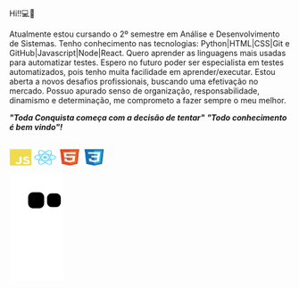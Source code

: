 Hi!!💻🚀

Atualmente estou cursando o 2º semestre em Análise e Desenvolvimento de Sistemas. 
Tenho conhecimento nas tecnologias: Python|HTML|CSS|Git e GitHub|Javascript|Node|React. 
Quero aprender as linguagens mais usadas para automatizar testes. Espero no futuro poder ser 
especialista em testes automatizados, pois tenho muita facilidade em aprender/executar. 
Estou aberta a novos desafios profissionais, buscando uma efetivação no mercado. Possuo 
apurado senso de organização, responsabilidade, dinamismo e determinação, me comprometo a 
fazer sempre o meu melhor.

***"Toda Conquista começa com a decisão de tentar"***
***"Todo conhecimento é bem vindo"!***

<div style="display: inline_block"><br>
  <img align="center" alt="Élen-Js" height="30" width="40" src="https://raw.githubusercontent.com/devicons/devicon/master/icons/javascript/javascript-plain.svg">
  <img align="center" alt="Élen-React" height="30" width="40" src="https://raw.githubusercontent.com/devicons/devicon/master/icons/react/react-original.svg">
   <img align="center" alt="Élen-HTML" height="30" width="40" src="https://raw.githubusercontent.com/devicons/devicon/master/icons/html5/html5-original.svg">
   <img align="center" alt="Rafa-CSS" height="30" width="40" src="https://raw.githubusercontent.com/devicons/devicon/master/icons/css3/css3-original.svg">
  
  </div>

 <div> 

  ![Snake animation](https://github.com/rafaballerini/rafaballerini/blob/output/github-contribution-grid-snake.svg)
 
</div>

